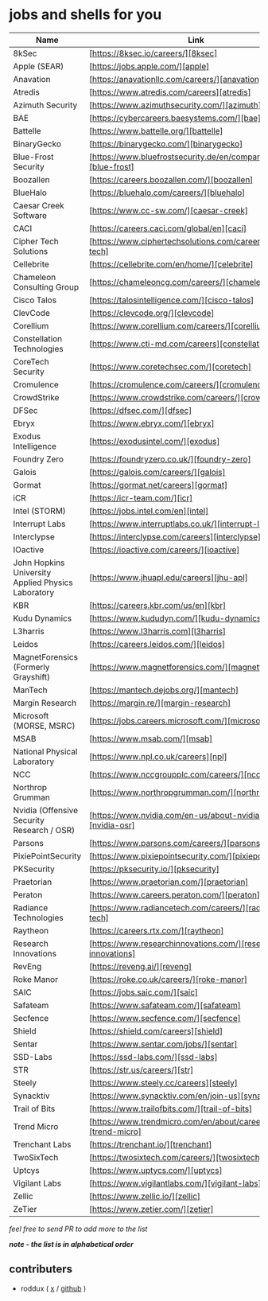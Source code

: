 # jobs and shells for you
| Name | Link |
|---|---|
| 8kSec | [https://8ksec.io/careers/][8ksec] |
| Apple (SEAR) | [https://jobs.apple.com/][apple] |
| Anavation | [https://anavationllc.com/careers/][anavation] |
| Atredis | [https://www.atredis.com/careers][atredis] |
| Azimuth Security | [https://www.azimuthsecurity.com/][azimuth] |
| BAE | [https://cybercareers.baesystems.com/][bae] |
| Battelle | [https://www.battelle.org/][battelle] |
| BinaryGecko | [https://binarygecko.com/][binarygecko] |
| Blue-Frost Security | [https://www.bluefrostsecurity.de/en/company/careers/][blue-frost] |
| Boozallen | [https://careers.boozallen.com/][boozallen] |
| BlueHalo | [https://bluehalo.com/careers/][bluehalo] |
| Caesar Creek Software | [https://www.cc-sw.com/][caesar-creek] |
| CACI | [https://careers.caci.com/global/en][caci] |
| Cipher Tech Solutions | [https://www.ciphertechsolutions.com/careers/][cipher-tech] |
| Cellebrite | [https://cellebrite.com/en/home/][celebrite] |
| Chameleon Consulting Group | [https://chameleoncg.com/careers/][chameleon-cg] |
| Cisco Talos | [https://talosintelligence.com/][cisco-talos] |
| ClevCode | [https://clevcode.org/][clevcode] |
| Corellium | [https://www.corellium.com/careers/][corellium] |
| Constellation Technologies | [https://www.cti-md.com/careers][constellation] |
| CoreTech Security | [https://www.coretechsec.com/][coretech] |
| Cromulence | [https://cromulence.com/careers/][cromulence] |
| CrowdStrike | [https://www.crowdstrike.com/careers/][crowdstrike] |
| DFSec  | [https://dfsec.com/][dfsec] |
| Ebryx | [https://www.ebryx.com/][ebryx] |
| Exodus Intelligence | [https://exodusintel.com/][exodus] |
| Foundry Zero | [https://foundryzero.co.uk/][foundry-zero] |
| Galois | [https://galois.com/careers/][galois] |
| Gormat | [https://gormat.net/careers][gormat] |
| iCR | [https://icr-team.com/][icr] |
| Intel (STORM) | [https://jobs.intel.com/en][intel] |
| Interrupt Labs | [https://www.interruptlabs.co.uk/][interrupt-labs] |
| Interclypse | [https://interclypse.com/careers][interclypse] |
| IOactive | [https://ioactive.com/careers/][ioactive] |
| John Hopkins University Applied Physics Laboratory | [https://www.jhuapl.edu/careers][jhu-apl] |
| KBR | [https://careers.kbr.com/us/en][kbr] |
| Kudu Dynamics | [https://www.kududyn.com/][kudu-dynamics] |
| L3harris | [https://www.l3harris.com][l3harris] |
| Leidos | [https://careers.leidos.com/][leidos] |
| MagnetForensics (Formerly Grayshift) | [https://www.magnetforensics.com/][magnetforensics] |
| ManTech | [https://mantech.dejobs.org/][mantech] |
| Margin Research | [https://margin.re/][margin-research] |
| Microsoft (MORSE, MSRC) | [https://jobs.careers.microsoft.com/][microsoft] |
| MSAB | [https://www.msab.com/][msab] |
| National Physical Laboratory | [https://www.npl.co.uk/careers][npl] |
| NCC | [https://www.nccgroupplc.com/careers/][ncc] |
| Northrop Grumman | [https://www.northropgrumman.com/][northrop] |
| Nvidia (Offensive Security Research / OSR) | [https://www.nvidia.com/en-us/about-nvidia/careers/][nvidia-osr] |
| Parsons | [https://www.parsons.com/careers/][parsons] |
| PixiePointSecurity | [https://www.pixiepointsecurity.com/][pixiepoint] |
| PKSecurity | [https://pksecurity.io/][pksecurity] |
| Praetorian | [https://www.praetorian.com/][praetorian] |
| Peraton | [https://www.careers.peraton.com/][peraton] |
| Radiance Technologies | [https://www.radiancetech.com/careers/][radiance-tech] |
| Raytheon | [https://careers.rtx.com/][raytheon] |
| Research Innovations | [https://www.researchinnovations.com/][research-innovations] |
| RevEng | [https://reveng.ai/][reveng] |
| Roke Manor | [https://roke.co.uk/careers/][roke-manor] |
| SAIC | [https://jobs.saic.com/][saic] |
| Safateam | [https://www.safateam.com/][safateam] |
| Secfence | [https://www.secfence.com/][secfence] |
| Shield | [https://shield.com/careers][shield] |
| Sentar | [https://www.sentar.com/jobs/][sentar] |
| SSD-Labs | [https://ssd-labs.com/][ssd-labs] |
| STR | [https://str.us/careers/][str] |
| Steely | [https://www.steely.cc/careers][steely] |
| Synacktiv | [https://www.synacktiv.com/en/join-us][synacktiv] |
| Trail of Bits | [https://www.trailofbits.com/][trail-of-bits] |
| Trend Micro | [https://www.trendmicro.com/en/about/careers.html][trend-micro] |
| Trenchant Labs | [https://trenchant.io/][trenchant] |
| TwoSixTech | [https://twosixtech.com/careers/][twosixtech] |
| Uptcys | [https://www.uptycs.com/][uptycs] |
| Vigilant Labs | [https://www.vigilantlabs.com/][vigilant-labs] |
| Zellic | [https://www.zellic.io/][zellic] |
| ZeTier | [https://www.zetier.com/][zetier] |

[8ksec]: http://8ksec.io/careers/
[apple]: https://jobs.apple.com/
[anavation]: https://anavationllc.com/careers/
[atredis]: https://www.atredis.com/careers
[azimuth]: https://www.azimuthsecurity.com/
[bae]: https://cybercareers.baesystems.com/
[battelle]: https://www.battelle.org/
[binarygecko]: https://binarygecko.com/
[blue-frost]: https://www.bluefrostsecurity.de/en/company/careers/
[boozallen]: https://careers.boozallen.com/
[bluehalo]: https://bluehalo.com/careers/
[caesar-creek]: https://www.cc-sw.com/
[caci]: https://careers.caci.com/global/en
[cipher-tech]: https://www.ciphertechsolutions.com/careers/
[celebrite]: https://cellebrite.com/en/home/
[chameleon-cg]: https://chameleoncg.com/careers/
[cisco-talos]: https://talosintelligence.com/
[clevcode]: https://clevcode.org/
[corellium]: https://www.corellium.com/careers/
[constellation]: https://www.cti-md.com/careers
[coretech]: https://www.coretechsec.com/
[cromulence]: https://cromulence.com/careers/
[crowdstrike]: https://www.crowdstrike.com/careers/
[dfsec]: https://dfsec.com/
[ebryx]: https://www.ebryx.com/
[exodus]: https://exodusintel.com/
[foundry-zero]: https://foundryzero.co.uk/
[galois]: https://galois.com/careers/
[gormat]: https://gormat.net/careers
[icr]: https://icr-team.com/
[intel]: https://jobs.intel.com/en
[interrupt-labs]: https://www.interruptlabs.co.uk/
[interclypse]: https://interclypse.com/careers
[ioactive]: https://ioactive.com/careers/
[jhu-apl]: https://www.jhuapl.edu/careers
[kbr]: https://careers.kbr.com/us/en
[kudu-dynamics]: https://www.kududyn.com/
[l3harris]: https://www.l3harris.com
[leidos]: https://careers.leidos.com/
[magnetforensics]: https://www.magnetforensics.com/
[mantech]: https://mantech.dejobs.org/
[margin-research]: https://margin.re/
[microsoft]: https://jobs.careers.microsoft.com/
[msab]: https://www.msab.com/
[npl]: https://www.npl.co.uk/careers
[ncc]: https://www.nccgroupplc.com/careers/
[northrop]: https://www.northropgrumman.com/
[nvidia-osr]: https://www.nvidia.com/en-us/about-nvidia/careers/
[parsons]: https://www.parsons.com/careers/
[pixiepoint]: https://www.pixiepointsecurity.com/
[pksecurity]: https://pksecurity.io/
[praetorian]: https://www.praetorian.com/
[peraton]: https://www.careers.peraton.com/
[radiance-tech]: https://www.radiancetech.com/careers/
[raytheon]: https://careers.rtx.com/
[research-innovations]: https://www.researchinnovations.com/
[reveng]: https://reveng.ai/
[roke-manor]: https://roke.co.uk/careers/
[saic]: https://jobs.saic.com/
[safateam]: https://www.safateam.com/
[secfence]: https://www.secfence.com/
[shield]: https://shield.com/careers
[sentar]: https://www.sentar.com/jobs/
[ssd-labs]: https://ssd-labs.com/
[str]: https://str.us/careers/
[steely]: https://www.steely.cc/careers
[synacktiv]: https://www.synacktiv.com/en/join-us
[trail-of-bits]: https://www.trailofbits.com/
[trend-micro]: https://www.trendmicro.com/en/about/careers.html/
[trenchant]: https://trenchant.io/
[twosixtech]: https://twosixtech.com/careers/
[uptycs]: https://www.uptycs.com/
[vigilant-labs]: https://www.vigilantlabs.com/
[zellic]: https://www.zellic.io/
[zetier]: https://www.zetier.com/


_feel free to send PR to add more to the list_

**_note - the list is in alphabetical order_**

## contributers 
- roddux ( [x](https://twitter.com/roddux) / [github](https://github.com/roddux) )



